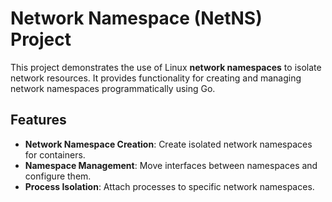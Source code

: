 # Network Namespace (NetNS) Project

This project demonstrates the use of Linux **network namespaces** to isolate network resources. It provides functionality for creating and managing network namespaces programmatically using Go.

## Features

- **Network Namespace Creation**: Create isolated network namespaces for containers.
- **Namespace Management**: Move interfaces between namespaces and configure them.
- **Process Isolation**: Attach processes to specific network namespaces.
